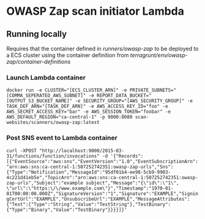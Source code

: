 # OWASP Zap scan initiator Lambda

## Running locally

Requires that the container defined in _runners/owasp-zap_ to be deployed to a ECS cluster using the container definition from _terragrunt/env/owasp-zap/container-definitions_

### Launch Lambda container

`docker run -e CLUSTER="[ECS_CLUSTER_ARN]" -e PRIVATE_SUBNETS="[COMMA_SEPERATED_AWS_SUBNET]" -e REPORT_DATA_BUCKET="[OUTPUT_S3_BUCKET_NAME]" -e SECURITY_GROUP="[AWS_SECURITY_GROUP]" -e TASK_DEF_ARN="[TASK_DEF_ARN]" -e AWS_ACCESS_KEY_ID="foo" -e AWS_SECRET_ACCESS_KEY="bar" -e AWS_SESSION_TOKEN="foobar" -e AWS_DEFAULT_REGION="ca-central-1" -p 9000:8080 scan-websites/scanners/owasp-zap:latest`

### Post SNS event to Lambda container

`curl -XPOST "http://localhost:9000/2015-03-31/functions/function/invocations" -d '{"Records":[{"EventSource":"aws:sns","EventVersion":"1.0","EventSubscriptionArn":"arn:aws:sns:ca-central-1:507252742351:owasp-zap-urls","Sns":{"Type":"Notification","MessageId":"95df01b4-ee98-5cb9-9903-4c221d41eb5e","TopicArn":"arn:aws:sns:ca-central-1:507252742351:owasp-zap-urls","Subject":"example subject","Message":"{\"id\":\"1\", \"url\":\"https:\/\/www.example.com\"}","Timestamp":"1970-01-01T00:00:00.000Z","SignatureVersion":"1","Signature":"EXAMPLE","SigningCertUrl":"EXAMPLE","UnsubscribeUrl":"EXAMPLE","MessageAttributes":{"Test":{"Type":"String","Value":"TestString"},"TestBinary":{"Type":"Binary","Value":"TestBinary"}}}}]}'`
